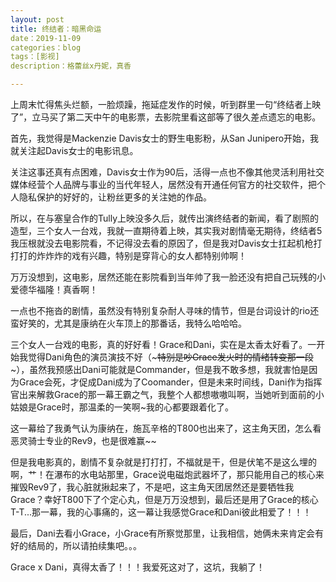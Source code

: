 ```yaml
---
layout: post
title: 终结者：暗黑命运
date：2019-11-09
categories：blog
tags：[影视]
description：格蕾丝x丹妮，真香

---
```


上周末忙得焦头烂额，一脸烦躁，拖延症发作的时候，听到群里一句“终结者上映了”，立马买了第二天中午的电影票，去影院里看这部等了很久差点遗忘的电影。

首先，我觉得是Mackenzie Davis女士的野生电影粉，从San Junipero开始，我就关注起Davis女士的电影讯息。

关注这事还真有点困难，Davis女士作为90后，活得一点也不像其他灵活利用社交媒体经营个人品牌与事业的当代年轻人，居然没有开通任何官方的社交软件，把个人隐私保护的好好的，让粉丝更多的关注她的作品。

所以，在与塞皇合作的Tully上映没多久后，就传出演终结者的新闻，看了剧照的造型，三个女人一台戏，我就一直期待着上映，其实我对剧情毫无期待，终结者5我压根就没去电影院看，不记得没去看的原因了，但是我对Davis女士扛起机枪打打打的炸炸炸的戏有兴趣，特别是穿背心的女人都特别帅啊！

万万没想到，这电影，居然还能在影院看到当年帅了我一脸还没有把自己玩残的小爱德华福隆！真香啊！

一点也不拖沓的剧情，虽然没有特别复杂耐人寻味的情节，但是台词设计的rio还蛮好笑的，尤其是康纳在火车顶上的那番话，我特么哈哈哈。

三个女人一台戏的电影，真的好好看！Grace和Dani，实在是太香太好看了。一开始我觉得Dani角色的演员演技不好（~~~特别是吵Grace发火时的情绪转变那一段~~~），虽然我预感出Dani可能就是Commander，但是我不敢多想，我就害怕是因为Grace会死，才促成Dani成为了Coomander，但是未来时间线，Dani作为指挥官出来解救Grace的那一幕王霸之气，我整个人都想嗷嗷叫啊，当她听到面前的小姑娘是Grace时，那温柔的一笑啊~我的心都要跟着化了。

这一幕给了我勇气认为康纳在，施瓦辛格的T800也出来了，这主角天团，怎么看恶灵骑士专业的Rev9，也是很难赢~~

但是我电影真的，剧情不复杂就是打打打，不福就是干，但是伏笔不是这么埋的啊，艹！在瀑布的水电站那里，Grace说电磁炮武器坏了，那只能用自己的核心来摧毁Rev9了，我心脏就揪起来了，不是吧，这主角天团居然还是要牺牲我Grace？幸好T800下了个定心丸，但是万万没想到，最后还是用了Grace的核心T-T...那一幕，我的心事痛的，这一幕让我感觉Grace和Dani彼此相爱了！！！

最后，Dani去看小Grace，小Grace有所察觉那里，让我相信，她俩未来肯定会有好的结局的，所以请拍续集吧。。。

Grace x Dani，真得太香了！！！我爱死这对了，这坑，我躺了！



